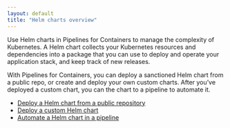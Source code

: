 ```yaml
---
layout: default
title: "Helm charts overview"
---
```


Use Helm charts in Pipelines for Containers to manage the complexity of Kubernetes. A Helm chart collects your Kubernetes resources and dependencies into a package that you can use to deploy and operate your application stack, and keep track of new releases.

With Pipelines for Containers, you can deploy a sanctioned Helm chart from a public repo, or create and deploy your own custom charts. After you’ve deployed a custom chart, you can the chart to a pipeline to automate it.

* [Deploy a Helm chart from a public repository](./helm-chart.html)
* [Deploy a custom Helm chart](./helm-chart-custom.html)
* [Automate a Helm chart in a pipeline](./helm-pipeline.html)